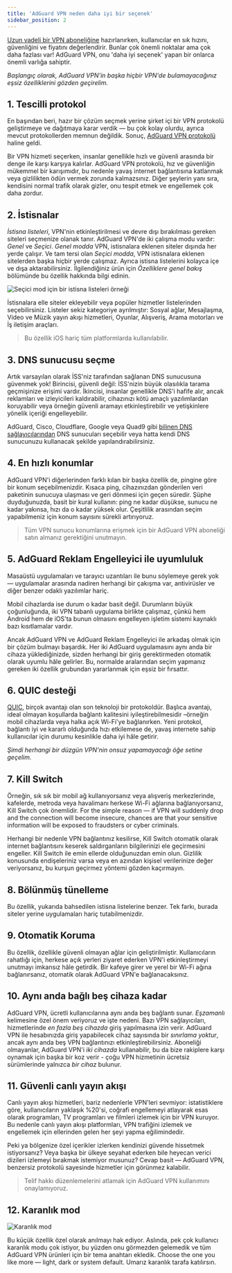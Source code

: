 ```yaml
---
title: 'AdGuard VPN neden daha iyi bir seçenek'
sidebar_position: 2
---
```


[Uzun vadeli bir VPN aboneliğine](subscription.md) hazırlanırken, kullanıcılar en sık hızını, güvenliğini ve fiyatını değerlendirir. Bunlar çok önemli noktalar ama çok daha fazlası var! AdGuard VPN, onu 'daha iyi seçenek' yapan bir onlarca önemli varlığa sahiptir.

*Başlangıç olarak, AdGuard VPN'in başka hiçbir VPN'de bulamayacağınız eşsiz özelliklerini gözden geçirelim.*

## 1. Tescilli protokol
En başından beri, hazır bir çözüm seçmek yerine şirket içi bir VPN protokolü geliştirmeye ve dağıtmaya karar verdik — bu çok kolay olurdu, ayrıca mevcut protokollerden memnun değildik. Sonuç, [AdGuard VPN protokolü](adguard-vpn-protocol.mdx) haline geldi.

Bir VPN hizmeti seçerken, insanlar genellikle hızlı ve güvenli arasında bir denge ile karşı karşıya kalırlar. AdGuard VPN protokolü, hız ve güvenliğin mükemmel bir karışımıdır, bu nedenle yavaş internet bağlantısına katlanmak veya gizlilikten ödün vermek zorunda kalmazsınız. Diğer şeylerin yanı sıra, kendisini normal trafik olarak gizler, onu tespit etmek ve engellemek çok daha zordur.

## 2. İstisnalar
*İstisna listeleri*, VPN'nin etkinleştirilmesi ve devre dışı bırakılması gereken siteleri seçmenize olanak tanır. AdGuard VPN'de iki çalışma modu vardır: *Genel* ve *Seçici*. *Genel modda* VPN, istisnalara eklenen siteler dışında her yerde çalışır. Ve tam tersi olan *Seçici modda*, VPN istisnalara eklenen sitelerden başka hiçbir yerde çalışmaz. Ayrıca istisna listelerini kolayca içe ve dışa aktarabilirsiniz. İlgilendiğiniz ürün için *Özelliklere genel bakış* bölümünde bu özellik hakkında bilgi edinin.

![Seçici mod için bir istisna listeleri örneği](https://cdn.adguard.com/public/Adguard/Blog/vpn_export_exclusions.png)

İstisnalara elle siteler ekleyebilir veya popüler hizmetler listelerinden seçebilirsiniz. Listeler sekiz kategoriye ayrılmıştır: Sosyal ağlar, Mesajlaşma, Video ve Müzik yayın akışı hizmetleri, Oyunlar, Alışveriş, Arama motorları ve İş iletişim araçları.

> Bu özellik iOS hariç tüm platformlarda kullanılabilir.

## 3. DNS sunucusu seçme
Artık varsayılan olarak İSS'niz tarafından sağlanan DNS sunucusuna güvenmek yok! Birincisi, güvenli değil: İSS'nizin büyük olasılıkla tarama geçmişinize erişimi vardır. İkincisi, insanlar genellikle DNS'i hafife alır, ancak reklamları ve izleyicileri kaldırabilir, cihazınızı kötü amaçlı yazılımlardan koruyabilir veya örneğin güvenli aramayı etkinleştirebilir ve yetişkinlere yönelik içeriği engelleyebilir.

AdGuard, Cisco, Cloudflare, Google veya Quad9 gibi [bilinen DNS sağlayıcılarından](https://kb.adguard.com/en/general/dns-providers) DNS sunucuları seçebilir veya hatta kendi DNS sunucunuzu kullanacak şekilde yapılandırabilirsiniz.

## 4. En hızlı konumlar

AdGuard VPN'i diğerlerinden farklı kılan bir başka özellik de, pingine göre bir konum seçebilmenizdir. Kısaca ping, cihazınızdan gönderilen veri paketinin sunucuya ulaşması ve geri dönmesi için geçen süredir. Şüphe duyduğunuzda, basit bir kural kullanın: ping ne kadar düşükse, sunucu ne kadar yakınsa, hızı da o kadar yüksek olur. Çeşitlilik arasından seçim yapabilmeniz için konum sayısını sürekli artırıyoruz.

> Tüm VPN sunucu konumlarına erişmek için bir AdGuard VPN aboneliği satın almanız gerektiğini unutmayın.

## 5. AdGuard Reklam Engelleyici ile uyumluluk

Masaüstü uygulamaları ve tarayıcı uzantıları ile bunu söylemeye gerek yok — uygulamalar arasında nadiren herhangi bir çakışma var, antivirüsler ve diğer benzer odaklı yazılımlar hariç.

Mobil cihazlarda ise durum o kadar basit değil. Durumların büyük çoğunluğunda, iki VPN tabanlı uygulama birlikte çalışmaz, çünkü hem Android hem de iOS'ta bunun olmasını engelleyen işletim sistemi kaynaklı bazı kısıtlamalar vardır.

Ancak AdGuard VPN ve AdGuard Reklam Engelleyici ile arkadaş olmak için bir çözüm bulmayı başardık. Her iki AdGuard uygulamasını aynı anda bir cihaza yüklediğinizde, sizden herhangi bir giriş gerektirmeden otomatik olarak uyumlu hâle gelirler. Bu, normalde aralarından seçim yapmanız gereken iki özellik grubundan yararlanmak için eşsiz bir fırsattır.

## 6. QUIC desteği
[QUIC](https://adguard.com/en/blog/dns-over-quic.html), birçok avantajı olan son teknoloji bir protokoldür. Başlıca avantajı, ideal olmayan koşullarda bağlantı kalitesini iyileştirebilmesidir –örneğin mobil cihazlarda veya halka açık Wi-Fi'ye bağlanırken. Yeni protokol, bağlantı iyi ve kararlı olduğunda hızı etkilemese de, yavaş internete sahip kullanıcılar için durumu kesinlikle daha iyi hâle getirir.

*Şimdi herhangi bir düzgün VPN'nin onsuz yapamayacağı öğe setine geçelim.*

## 7. Kill Switch
Örneğin, sık sık bir mobil ağ kullanıyorsanız veya alışveriş merkezlerinde, kafelerde, metroda veya havalimanı herkese Wi-Fi ağlarına bağlanıyorsanız, Kill Switch çok önemlidir. For the simple reason — if VPN will suddenly drop and the connection will become insecure, chances are that your sensitive information will be exposed to fraudsters or cyber criminals.

Herhangi bir nedenle VPN bağlantınız kesilirse, Kill Switch otomatik olarak internet bağlantısını keserek saldırganların bilgilerinizi ele geçirmesini engeller. Kill Switch ile emin ellerde olduğunuzdan emin olun. Gizlilik konusunda endişeleriniz varsa veya en azından kişisel verilerinize değer veriyorsanız, bu kurşun geçirmez yöntemi gözden kaçırmayın.

## 8. Bölünmüş tünelleme
Bu özellik, yukarıda bahsedilen istisna listelerine benzer. Tek farkı, burada siteler yerine uygulamaları hariç tutabilmenizdir.

## 9. Otomatik Koruma
Bu özellik, özellikle güvenli olmayan ağlar için geliştirilmiştir. Kullanıcıların rahatlığı için, herkese açık yerleri ziyaret ederken VPN'i etkinleştirmeyi unutmayı imkansız hâle getirdik. Bir kafeye girer ve yerel bir Wi-Fi ağına bağlanırsanız, otomatik olarak AdGuard VPN'e bağlanacaksınız.

## 10. Aynı anda bağlı beş cihaza kadar
AdGuard VPN, ücretli kullanıcılarına aynı anda beş bağlantı sunar. *Eşzamanlı* kelimesine özel önem veriyoruz ve işte nedeni. Bazı VPN sağlayıcıları, hizmetlerinde *en fazla beş cihazda* giriş yapılmasına izin verir. AdGuard VPN ile hesabınızda giriş yapabilecek cihaz sayısında bir *sınırlama yoktur*, ancak aynı anda beş VPN bağlantınızı etkinleştirebilirsiniz. Aboneliği olmayanlar, AdGuard VPN'i *iki cihazda* kullanabilir, bu da bize rakiplere karşı oynamak için başka bir koz verir - çoğu VPN hizmetinin ücretsiz sürümlerinde yalnızca *bir cihaz* bulunur.

## 11. Güvenli canlı yayın akışı
Canlı yayın akışı hizmetleri, bariz nedenlerle VPN'leri sevmiyor: istatistiklere göre, kullanıcıların yaklaşık %20'si, coğrafi engellemeyi atlayarak esas olarak programları, TV programları ve filmleri izlemek için bir VPN kuruyor. Bu nedenle canlı yayın akışı platformları, VPN trafiğini izlemek ve engellemek için ellerinden gelen her şeyi yapma eğilimindedir.

Peki ya bölgenize özel içerikler izlerken kendinizi güvende hissetmek istiyorsanız? Veya başka bir ülkeye seyahat ederken bile heyecan verici dizileri izlemeyi bırakmak istemiyor musunuz? Cevap basit — AdGuard VPN, benzersiz protokolü sayesinde hizmetler için görünmez kalabilir.

> Telif hakkı düzenlemelerini atlamak için AdGuard VPN kullanımını onaylamıyoruz.

## 12. Karanlık mod

![Karanlık mod](https://cdn.adguard.com/public/Adguard/Blog/vpn/main_en_black.png)

Bu küçük özellik özel olarak anılmayı hak ediyor. Aslında, pek çok kullanıcı karanlık modu çok istiyor, bu yüzden onu görmezden gelemedik ve tüm AdGuard VPN ürünleri için bir tema anahtarı ekledik. Choose the one you like more — light, dark or system default. Umarız karanlık tarafa katılırsın.
